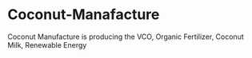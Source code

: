 # Coconut-Manafacture
Coconut Manufacture is producing the VCO, Organic Fertilizer, Coconut Milk, Renewable Energy
